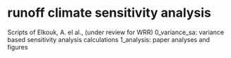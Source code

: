 # runoff climate sensitivity analysis
Scripts of Elkouk, A. el al., (under review for WRR)
0\_variance\_sa: variance based sensitivity analysis calculations
1\_analysis: paper analyses and figures
